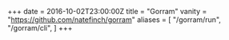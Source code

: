 +++
date = 2016-10-02T23:00:00Z
title = "Gorram"
vanity = "https://github.com/natefinch/gorram"
aliases = [
    "/gorram/run",
    "/gorram/cli",
]
+++
